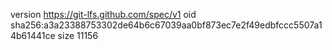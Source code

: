 version https://git-lfs.github.com/spec/v1
oid sha256:a3a23388753302de64b6c67039aa0bf873ec7e2f49edbfccc5507a14b61441ce
size 11156
